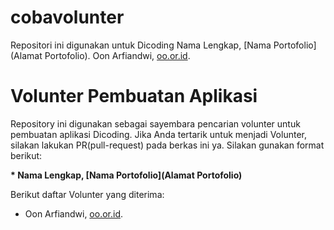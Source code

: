# cobavolunter
Repositori ini digunakan untuk Dicoding
Nama Lengkap, [Nama Portofolio](Alamat Portofolio).
Oon Arfiandwi, [oo.or.id](https://oo.or.id).
# Volunter Pembuatan Aplikasi

Repository ini digunakan sebagai sayembara pencarian volunter untuk pembuatan aplikasi Dicoding. Jika Anda tertarik untuk menjadi Volunter, silakan lakukan PR(pull-request) pada berkas ini ya. Silakan gunakan format berikut:


**\* Nama Lengkap, [Nama Portofolio](Alamat Portofolio)**


Berikut daftar Volunter yang diterima:

* Oon Arfiandwi, [oo.or.id](https://oo.or.id).
